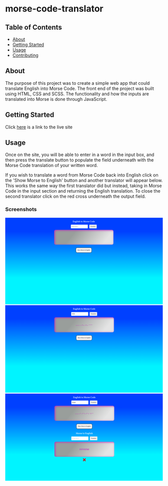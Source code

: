 # morse-code-translator

## Table of Contents

- [About](#about)
- [Getting Started](#getting_started)
- [Usage](#usage)
- [Contributing](../CONTRIBUTING.md)

## About <a name = "about"></a>

The purpose of this project was to create a simple web app that could translate English into Morse Code. The front end of the project was built using HTML, CSS and SCSS. The functionality and how the inputs are translated into Morse is done through JavaScript.

## Getting Started <a name = "getting_started"></a>

Click <a href="https://connz17.github.io/morse-code-translator/">here</a> is a link to the live site

## Usage <a name = "usage"></a>

Once on the site, you will be able to enter in a word in the input box, and then press the translate button to populate the field underneath with the Morse Code translation of your written word. 

If you wish to translate a word from Morse Code back into English click on the 'Show Morse to English' button and another translator will appear below. This works the same way the first translator did but instead, taking in Morse Code in the input section and returning the English translation. To close the second translator click on the red cross underneath the output field.

### Screenshots

<img src="./images/Homepage.png"/>

<img src="./images/English translation.png"/>

<img src="./images/Morse translation.png"/>
